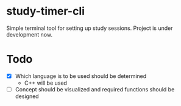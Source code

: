 # study-timer-cli

Simple terminal tool for setting up study sessions. Project is under development now.

# Todo

- [x] Which language is to be used should be determined
  - C++ will be used
- [ ] Concept should be visualized and required functions should be designed

